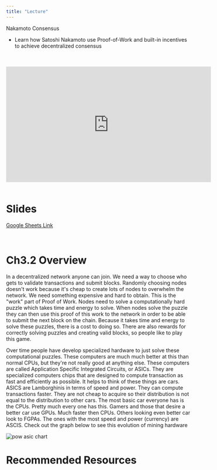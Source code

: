 ```yaml
---
title: "Lecture"
---
```


Nakamoto Consensus
- Learn how Satoshi Nakamoto use Proof-of-Work and built-in incentives to achieve decentralized consensus

<br />
<br />
<iframe
	width="560"
	height="315"
	src="https://youtu.be/P8oudyBm5UI"
	frameborder="0"
	allow="accelerometer; autoplay; encrypted-media; gyroscope; picture-in-picture"
	allowfullscreen>
</iframe>
<br />
<br />

# Slides

[Google Sheets Link]()

<br />

# Ch3.2 Overview

In a decentralized network anyone can join. We need a way to choose who gets to validate transactions and submit blocks. Randomly choosing nodes doesn't work because it's cheap to create lots of nodes to overwhelm the network. We need something expensive and hard to obtain. This is the "work" part of Proof of Work. Nodes need to solve a computationally hard puzzle which takes time and energy to solve. When nodes solve the puzzle they can then use this proof of this work to the network in order to be able to submit the next block on the chain. Because it takes time and energy to solve these puzzles, there is a cost to doing so. There are also rewards for correctly solving puzzles and creating valid blocks, so people like to play this game.

Over time people have develop specialized hardware to just solve these computational puzzles. These computers are much much better at this than normal CPUs, but they're not really good at anything else. These computers are called Application Specific Integrated Circuits, or ASICs. They are specialized computers chips that are designed to compute transaction as fast and efficiently as possible. It helps to think of these things are cars. ASICS are Lamborghinis in terms of speed and power. They can compute transactions faster. They are not cheap to acquire so their distribution is not equal to the distribution to other cars. The most basic car everyone has is the CPUs. Pretty much every one has this. Gamers and those that desire a better car use GPUs. Much faster then CPUs. Others looking even better car look to FGPAs. The ones with the most speed and power (currency) are ASCIS. Check out the graph below to see this evolution of mining hardware

<img src="https://user-images.githubusercontent.com/13579802/41478896-5f452a12-7097-11e8-96e7-c9c8d8eeb43f.png" alt="pow asic chart">

<br />

# Recommended Resources


<br />

